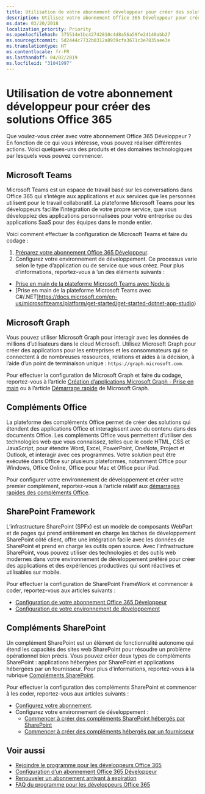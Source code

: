 ```yaml
---
title: Utilisation de votre abonnement développeur pour créer des solutions Office 365
description: Utilisez votre abonnement Office 365 Développeur pour créer les solutions que vous souhaitez.
ms.date: 03/20/2018
localization_priority: Priority
ms.openlocfilehash: 375514e1bc42742810c4d8a56a59fe24140abb27
ms.sourcegitcommit: 5d2444c7732b0312a8939cfa3671c3e7835aee3e
ms.translationtype: HT
ms.contentlocale: fr-FR
ms.lasthandoff: 04/02/2019
ms.locfileid: "31041997"
---
```

# <a name="use-your-developer-subscription-to-build-office-365-solutions"></a>Utilisation de votre abonnement développeur pour créer des solutions Office 365

Que voulez-vous créer avec votre abonnement Office 365 Développeur ? En fonction de ce qui vous intéresse, vous pouvez réaliser différentes actions. Voici quelques-uns des produits et des domaines technologiques par lesquels vous pouvez commencer.

## <a name="microsoft-teams"></a>Microsoft Teams

Microsoft Teams est un espace de travail basé sur les conversations dans Office 365 qui s’intègre aux applications et aux services que les personnes utilisent pour le travail collaboratif. La plateforme Microsoft Teams pour les développeurs facilite l’intégration de votre propre service, que vous développiez des applications personnalisées pour votre entreprise ou des applications SaaS pour des équipes dans le monde entier.

Voici comment effectuer la configuration de Microsoft Teams et faire du codage :

1. [Préparez votre abonnement Office 365 Développeur](https://docs.microsoft.com/microsoftteams/platform/get-started/get-started-tenant).
2. Configurez votre environnement de développement. Ce processus varie selon le type d’application ou de service que vous créez. Pour plus d’informations, reportez-vous à ’un des éléments suivants :

  - [Prise en main de la plateforme Microsoft Teams avec Node.js](https://docs.microsoft.com/microsoftteams/platform/get-started/get-started-nodejs-app-studio)
  - [Prise en main de la plateforme Microsoft Teams avec C#/.NET]https://docs.microsoft.com/en-us/microsoftteams/platform/get-started/get-started-dotnet-app-studio)

## <a name="microsoft-graph"></a>Microsoft Graph

Vous pouvez utiliser Microsoft Graph pour interagir avec les données de millions d’utilisateurs dans le cloud Microsoft. Utilisez Microsoft Graph pour créer des applications pour les entreprises et les consommateurs qui se connectent à de nombreuses ressources, relations et aides à la décision, à l’aide d’un point de terminaison unique : `https://graph.microsoft.com`.

Pour effectuer la configuration de Microsoft Graph et faire du codage, reportez-vous à l’article [Création d’applications Microsoft Graph - Prise en main](https://developer.microsoft.com/fr-FR/graph/get-started) ou à l’article [Démarrage rapide](https://developer.microsoft.com/fr-FR/graph/quick-start) de Microsoft Graph.

## <a name="office-add-ins"></a>Compléments Office

La plateforme des compléments Office permet de créer des solutions qui étendent des applications Office et interagissent avec du contenu dans des documents Office. Les compléments Office vous permettent d’utiliser des technologies web que vous connaissez, telles que le code HTML, CSS et JavaScript, pour étendre Word, Excel, PowerPoint, OneNote, Project et Outlook, et interagir avec ces programmes. Votre solution peut être exécutée dans Office sur plusieurs plateformes, notamment Office pour Windows, Office Online, Office pour Mac et Office pour iPad.

Pour configurer votre environnement de développement et créer votre premier complément, reportez-vous à l’article relatif aux [démarrages rapides des compléments Office](https://docs.microsoft.com/office/dev/add-ins/).

## <a name="sharepoint-framework"></a>SharePoint Framework

L’infrastructure SharePoint (SPFx) est un modèle de composants WebPart et de pages qui prend entièrement en charge les tâches de développement SharePoint côté client, offre une intégration facile avec les données de SharePoint et prend en charge les outils open source. Avec l’infrastructure SharePoint, vous pouvez utiliser des technologies et des outils web modernes dans votre environnement de développement préféré pour créer des applications et des expériences productives qui sont réactives et utilisables sur mobile.

Pour effectuer la configuration de SharePoint FrameWork et commencer à coder, reportez-vous aux articles suivants :

- [Configuration de votre abonnement Office 365 Développeur](https://docs.microsoft.com/sharepoint/dev/spfx/set-up-your-developer-tenant)
- [Configuration de votre environnement de développement](https://docs.microsoft.com/sharepoint/dev/spfx/set-up-your-development-environment)

## <a name="sharepoint-add-ins"></a>Compléments SharePoint 

Un complément SharePoint est un élément de fonctionnalité autonome qui étend les capacités des sites web SharePoint pour résoudre un problème opérationnel bien précis. Vous pouvez créer deux types de compléments SharePoint : applications hébergées par SharePoint et applications hébergées par un fournisseur. Pour plus d’informations, reportez-vous à la rubrique [Compléments SharePoint](https://docs.microsoft.com/sharepoint/dev/sp-add-ins/sharepoint-add-ins).

Pour effectuer la configuration des compléments SharePoint et commencer à les coder, reportez-vous aux articles suivants :

- [Configurez votre abonnement](https://docs.microsoft.com/sharepoint/dev/spfx/set-up-your-developer-tenant).  
- Configurez votre environnement de développement : 
  - [Commencer à créer des compléments SharePoint hébergés par SharePoint](https://docs.microsoft.com/sharepoint/dev/sp-add-ins/get-started-creating-sharepoint-hosted-sharepoint-add-ins)  
  - [Commencer à créer des compléments hébergés par un fournisseur](https://docs.microsoft.com/sharepoint/dev/sp-add-ins/get-started-creating-provider-hosted-sharepoint-add-ins)  

## <a name="see-also"></a>Voir aussi

- [Rejoindre le programme pour les développeurs Office 365](office-365-developer-program.md)
- [Configuration d’un abonnement Office 365 Développeur](office-365-developer-program-get-started.md) 
- [Renouveler un abonnement arrivant à expiration](subscription-expiration-and-renewal.md)
- [FAQ du programme pour les développeurs Office 365](office-365-developer-program-faq.md) 
